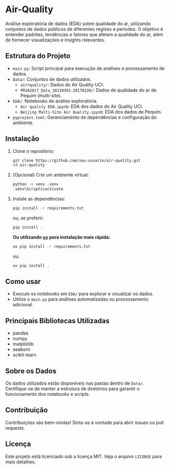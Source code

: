 # Air-Quality

Análise exploratória de dados (EDA) sobre qualidade do ar, utilizando conjuntos de dados públicos de diferentes regiões e períodos. O objetivo é entender padrões, tendências e fatores que afetam a qualidade do ar, além de fornecer visualizações e insights relevantes.

## Estrutura do Projeto

- `main.py`: Script principal para execução de análises e processamento de dados.
- `Data/`: Conjuntos de dados utilizados.
  - `air+quality/`: Dados do Air Quality UCI.
  - `PRSA2017_Data_20130301-20170228/`: Dados de qualidade do ar de Pequim (multi-site).
- `EDA/`: Notebooks de análise exploratória.
  - `Air quality EDA.ipynb`: EDA dos dados do Air Quality UCI.
  - `Beijing Multi-Site Air Quality.ipynb`: EDA dos dados de Pequim.
- `pyproject.toml`: Gerenciamento de dependências e configuração do ambiente.

## Instalação

1. Clone o repositório:
   ```sh
   git clone https://github.com/seu-usuario/air-quality.git
   cd air-quality
   ```

2. (Opcional) Crie um ambiente virtual:
   ```sh
   python -m venv .venv
   .venv\Scripts\activate
   ```

3. Instale as dependências:
   ```sh
   pip install -r requirements.txt
   ```
   ou, se preferir:
   ```sh
   pip install .
   ```

   **Ou utilizando [uv](https://github.com/astral-sh/uv) para instalação mais rápida:**
   ```sh
   uv pip install -r requirements.txt
   ```
   ou:
   ```sh
   uv pip install .
   ```

## Como usar

- Execute os notebooks em `EDA/` para explorar e visualizar os dados.
- Utilize o `main.py` para análises automatizadas ou processamento adicional.

## Principais Bibliotecas Utilizadas

- pandas
- numpy
- matplotlib
- seaborn
- scikit-learn

## Sobre os Dados

Os dados utilizados estão disponíveis nas pastas dentro de `Data/`. Certifique-se de manter a estrutura de diretórios para garantir o funcionamento dos notebooks e scripts.

## Contribuição

Contribuições são bem-vindas! Sinta-se à vontade para abrir issues ou pull requests.

## Licença

Este projeto está licenciado sob a licença MIT. Veja o arquivo `LICENSE` para mais detalhes.